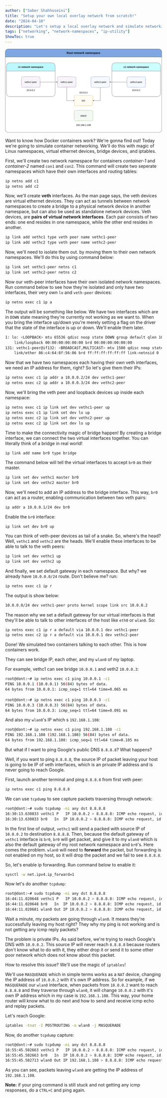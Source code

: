 ```yaml
---
author: ["Saber Shahhoseini"]
title: "Setup your own local overlay network from scratch!"
date: "2024-04-10"
description: "Let's setup a local overlay network and simulate networking between containers like Docker!"
tags: ["networking", "network-namespaces", "ip-utility"]
ShowToc: true
---
```


![veth-network](http://github.com/sabershahhoseini/sabersh.ir/blob/main/static/images/2024/04/veth-network.png?raw=true)

Want to know how Docker containers work? We're gonna find out!
Today we're going to simulate container networking. We'll do this with magic of Linux namespaces, virtual ethernet devices, bridge devices, and iptables.

First, we'll create two network namespace for containers *container-1* and *container-2* named `con1` and `con2`. This command will create two seperate namespaces which have their own interfaces and routing tables:

```bash
ip netns add c1
ip netns add c2
```

Now, we'll create **veth** interfaces. As the man page says, the veth devices are virtual ethernet devices.  They can act as tunnels between network namespaces to create a bridge to a physical network device in another namespace, but can also be used as standalone network devices. Veth devices, are **pairs of virtual network interfaces**. Each pair consists of two ends: one end resides in one namespace, while the other end resides in another.

```bash
ip link add vethc1 type veth peer name vethc1-peer
ip link add vethc2 type veth peer name vethc2-peer
```

Now, we'll need to isolate them out. by moving them to their own network namespaces. We'll do this by using command below:

```bash
ip link set vethc1-peer netns c1
ip link set vethc2-peer netns c2
```

Now our veth-peer interfaces have their own isolated network namespaces. Run command below to see how they're isolated and only have two interfaces, their very own `lo` and `veth-peer` devices:

```bash
ip netns exec c1 ip a
```

The output will be something like below. We have two interfaces which are in `DOWN` state meaning they're currently not working as we want to. When you bring the interface up/down you're merely setting a flag on the driver that the state of the interface is up or down.
We'll enable them later.

```bash
1: lo: <LOOPBACK> mtu 65536 qdisc noop state DOWN group default qlen 1000
    link/loopback 00:00:00:00:00:00 brd 00:00:00:00:00:00
131: vethc1-peer@if132: <BROADCAST,MULTICAST> mtu 1500 qdisc noop state DOWN group default qlen 1000
    link/ether 86:c4:64:8f:56:06 brd ff:ff:ff:ff:ff:ff link-netnsid 0
```

Now that we have two namespaces each having their own veth interfaces, we need an IP address for them, right? So let's give them their IPs:

```bash
ip netns exec c1 ip addr a 10.0.0.2/24 dev vethc1-peer
ip netns exec c2 ip addr a 10.0.0.3/24 dev vethc2-peer
```

Now, we'll bring the veth peer and loopback devices up inside each namespace:

```bash
ip netns exec c1 ip link set dev vethc1-peer up
ip netns exec c1 ip link set dev lo up
ip netns exec c2 ip link set dev vethc2-peer up
ip netns exec c2 ip link set dev lo up
```

Time to make the connectivity magic of bridge happen! By creating a bridge interface, we can connect the two virtual interfaces together. You can literally think of a bridge in real world!

```bash
ip link add name br0 type bridge
```

The command below will tell the virtual interfaces to accept `br0` as their master.

```bash
ip link set dev vethc1 master br0
ip link set dev vethc2 master br0
```

Now, we'll need to add an IP address to the bridge interface. This way, `br0` can act as a router, enabling communication between two veth pairs:

```bash
ip addr a 10.0.0.1/24 dev br0
```

Enable the `br0` interface:

```
ip link set dev br0 up
```

You can think of veth-peer devices as tail of a snake. So, where's the head? Well, `vethc1` and `vethc2` are the heads. We'll enable these interfaces to be able to talk to the veth peers:

```bash
ip link set dev vethc1 up
ip link set dev vethc2 up
```

And finally, we set default gateway in each namespace. But why? we already have `10.0.0.0/24` route. Don't believe me? run:

```bash
ip netns exec c1 ip r
```

The output is show below:

```bash
10.0.0.0/24 dev vethc1-peer proto kernel scope link src 10.0.0.2
```

The reason why we set a default gateway for our virtual interfaces is that they'll be able to talk to other interfaces of the host like `eth0` or `wlan0`. So:

```bash
ip netns exec c1 ip r a default via 10.0.0.1 dev vethc1-peer
ip netns exec c2 ip r a default via 10.0.0.1 dev vethc2-peer
```

Done! We simulated two containers talking to each other. This is how containers work.

They can see bridge IP, each other, and my `wlan0` of my laptop.

For example, vethc1 can see bridge `10.0.0.1` and veth2 `10.0.0.3`:

```bash
root@dont:~# ip netns exec c1 ping 10.0.0.1 -c1
PING 10.0.0.1 (10.0.0.1) 56(84) bytes of data.
64 bytes from 10.0.0.1: icmp_seq=1 ttl=64 time=0.065 ms

root@dont:~# ip netns exec c1 ping 10.0.0.3 -c1
PING 10.0.0.3 (10.0.0.3) 56(84) bytes of data.
64 bytes from 10.0.0.3: icmp_seq=1 ttl=64 time=0.091 ms
```

And also my `wlan0`'s IP which s `192.168.1.108`:

```bash
root@dont:~# ip netns exec c1 ping 192.168.1.108 -c1
PING 192.168.1.108 (192.168.1.108) 56(84) bytes of data.
64 bytes from 192.168.1.108: icmp_seq=1 ttl=64 time=0.105 ms
```

But what if I want to ping Google's public DNS `8.8.8.8`? What happens?

Well, if you want to ping `8.8.8.8`, the source IP of packet leaving your host is going to be IP of veth interfaces, which is an private IP address and is never going to reach Google.

First, launch another terminal and ping `8.8.8.8` from first veth peer:

```bash
ip netns exec c1 ping 8.8.8.8
```

We can use `tcpdump` to see capture packets traversing through network:

```bash
root@dont:~# sudo tcpdump -ni any dst 8.8.8.8
16:30:13.630833 vethc1 P   IP 10.0.0.2 > 8.8.8.8: ICMP echo request, id 50500, seq 6, length 64
16:30:13.630833 br0   In  IP 10.0.0.2 > 8.8.8.8: ICMP echo request, id 50500, seq 6, length 64
```

In the first line of output, `vethc1` will send a packed with source IP of `10.0.0.2` to destination `8.8.8.8`. Then, because the default gateway of `vethc1` interface is `br0`, `br0` will get packet, and give it to my `wlan0` which is also the default gateway of my root network namespace and `br0`'s.
Here comes the problem. `wlan0` will need to **forward** the packet, but forwarding is not enabled on my host, so it will drop the packet and we fail to see `8.8.8.8`.

So, let's enable ip forwarding. Run command below to enable it:

```bash
sysctl -w net.ipv4.ip_forward=1
```

Now let's do another `tcpdump`:

```bash
root@dont:~# sudo tcpdump -ni any dst 8.8.8.8
16:44:11.020648 vethc1 P   IP 10.0.0.2 > 8.8.8.8: ICMP echo request, id 32992, seq 52, length 64
16:44:11.020648 br0   In  IP 10.0.0.2 > 8.8.8.8: ICMP echo request, id 32992, seq 52, length 64
16:44:11.020681 wlan0 Out IP 10.0.0.2 > 8.8.8.8: ICMP echo request, id 32992, seq 52, length 64
```

Wait a minute, my packets are going through `wlan0`. It means they're successfully leaving my host right? They why my ping is not working and is not getting any icmp reply packets?

The problem is private IPs. As said before, we're trying to reach Google's DNS with `10.0.0.2`. This source IP will never reach `8.8.8.8` because routers don't know what to do with it, they either drop it or send it to some other poor network which does not know about this packet.

How to resolve this issue? We'll use the magic of `iptables`!

We'll use `MASQUERADE` which in simple terms works as a `NAT` device, changing the IP address of `10.0.0.2` with it's own IP address. So for example, if we `MASQUERADE` our `wlan0` interface, when packets from `10.0.0.2` want to reach `8.8.8.8` and they traverse through `wlan0`, it will change `10.0.0.2` with it's own IP address which in my case is `192.168.1.108`. This way, your home router will know what to do next and how to send and receive icmp echo and replay packets.

Let's reach Google:

```bash
iptables -tnat -I POSTROUTING -o wlan0 -j MASQUERADE
```

Now, do another `tcpdump` capture:

```bash
root@dont:~# sudo tcpdump -ni any dst 8.8.8.8
16:55:45.502663 vethc1 P   IP 10.0.0.2 > 8.8.8.8: ICMP echo request, id 49508, seq 4, length 64
16:55:45.502663 br0   In  IP 10.0.0.2 > 8.8.8.8: ICMP echo request, id 49508, seq 4, length 64
16:55:45.502713 wlan0 Out IP 192.168.1.108 > 8.8.8.8: ICMP echo request, id 49508, seq 4, length 64
```

As you can see, packets leaving `wlan0` are getting the IP address of `192.168.1.108`.

**Note:** if your ping command is still stuck and not getting any icmp responses, do a `CTRL+C` and ping again.
